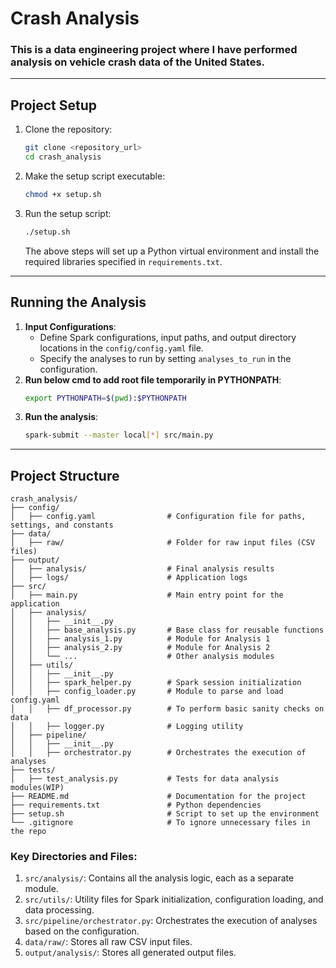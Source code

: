 # Crash Analysis

### This is a data engineering project where I have performed analysis on vehicle crash data of the United States.

---

## Project Setup

1. Clone the repository:
   ```bash
   git clone <repository_url>
   cd crash_analysis
   ```
2. Make the setup script executable:
   ```bash
   chmod +x setup.sh
   ```
3. Run the setup script:
   ```bash
   ./setup.sh
   ```
   The above steps will set up a Python virtual environment and install the required libraries specified in `requirements.txt`.

---

## Running the Analysis

1. **Input Configurations**:
   - Define Spark configurations, input paths, and output directory locations in the `config/config.yaml` file.
   - Specify the analyses to run by setting `analyses_to_run` in the configuration.
2. **Run below cmd to add root file temporarily in PYTHONPATH**: 
   ```bash
   export PYTHONPATH=$(pwd):$PYTHONPATH
   ```
3. **Run the analysis**:
   ```bash
   spark-submit --master local[*] src/main.py
   ```

---

## Project Structure

```
crash_analysis/
├── config/
│   ├── config.yaml                # Configuration file for paths, settings, and constants
├── data/
│   ├── raw/                       # Folder for raw input files (CSV files)
├── output/
│   ├── analysis/                  # Final analysis results
│   ├── logs/                      # Application logs
├── src/
│   ├── main.py                    # Main entry point for the application
│   ├── analysis/
│   │   ├── __init__.py
│   │   ├── base_analysis.py       # Base class for reusable functions
│   │   ├── analysis_1.py          # Module for Analysis 1
│   │   ├── analysis_2.py          # Module for Analysis 2
│   │   └── ...                    # Other analysis modules
│   ├── utils/
│   │   ├── __init__.py
│   │   ├── spark_helper.py        # Spark session initialization
│   │   ├── config_loader.py       # Module to parse and load config.yaml
│   │   ├── df_processor.py        # To perform basic sanity checks on data
│   │   ├── logger.py              # Logging utility
│   ├── pipeline/
│   │   ├── __init__.py
│   │   ├── orchestrator.py        # Orchestrates the execution of analyses
├── tests/
│   ├── test_analysis.py           # Tests for data analysis modules(WIP)
├── README.md                      # Documentation for the project
├── requirements.txt               # Python dependencies
├── setup.sh                       # Script to set up the environment
└── .gitignore                     # To ignore unnecessary files in the repo
```

### Key Directories and Files:
1. `src/analysis/`: Contains all the analysis logic, each as a separate module.
2. `src/utils/`: Utility files for Spark initialization, configuration loading, and data processing.
3. `src/pipeline/orchestrator.py`: Orchestrates the execution of analyses based on the configuration.
4. `data/raw/`: Stores all raw CSV input files.
5. `output/analysis/`: Stores all generated output files.
